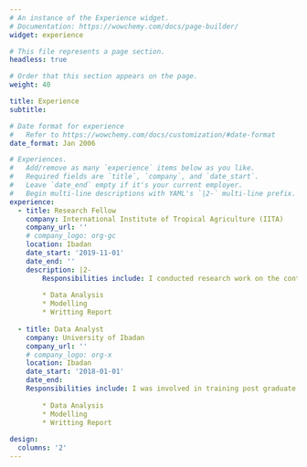 ```yaml
---
# An instance of the Experience widget.
# Documentation: https://wowchemy.com/docs/page-builder/
widget: experience

# This file represents a page section.
headless: true

# Order that this section appears on the page.
weight: 40

title: Experience
subtitle:

# Date format for experience
#   Refer to https://wowchemy.com/docs/customization/#date-format
date_format: Jan 2006

# Experiences.
#   Add/remove as many `experience` items below as you like.
#   Required fields are `title`, `company`, and `date_start`.
#   Leave `date_end` empty if it's your current employer.
#   Begin multi-line descriptions with YAML's `|2-` multi-line prefix.
experience:
  - title: Research Fellow
    company: International Institute of Tropical Agriculture (IITA)
    company_url: ''
    # company_logo: org-gc
    location: Ibadan
    date_start: '2019-11-01'
    date_end: ''
    description: |2-
        Responsibilities include: I conducted research work on the contribution of cocoa litter to nutrients recycling in low-shade Southwestern Nigeria.
        
        * Data Analysis
        * Modelling
        * Writting Report
        
  - title: Data Analyst 
    company: University of Ibadan
    company_url: ''
    # company_logo: org-x
    location: Ibadan
    date_start: '2018-01-01'
    date_end: 
    Responsibilities include: I was involved in training post graduate students and research fellow on how to express theirself in R.
        
        * Data Analysis
        * Modelling
        * Writting Report
  
design:
  columns: '2'
---
```

